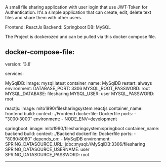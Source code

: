 A small file sharing application with user login that use JWT-Token for Authentication.
It's a simple application that can create, edit, delete text files and share them with other users.

Frontend: ReactJs
Backend:  Springboot
DB:       MySQL

The Project is dockerozed and can be pulled via this docker compose file.

docker-compose-file:
----------------------------------------------------------------------------------------------------------------------------

version: '3.8'

services:

  MySqlDB:
    image: mysql:latest
    container_name: MySqlDB
    restart: always
    environment:
      DATABASE_PORT: 3306
      MYSQL_ROOT_PASSWORD: root
      MYSQL_DATABASE: filesharing
      MYSQL_USER: user
      MYSQL_PASSWORD: root

  reactjs:
    image: mito1990/filesharingsystem:reactjs
    container_name: frontend
    build:
      context: ./Frontend
      dockerfile: Dockerfile
    ports:
      - "3000:3000"
    environment:
      - NODE_ENV=development

  springboot:
    image: mito1990/filesharingsystem:springboot
    container_name: backend
    build:
      context: ./Backend
      dockerfile: Dockerfile
    ports:
      - "8080:8080"
    depends_on:
      - MySqlDB
    environment:
      SPRING_DATASOURCE_URL: jdbc:mysql://MySqlDB:3306/filesharing
      SPRING_DATASOURCE_USERNAME: user
      SPRING_DATASOURCE_PASSWORD: root

----------------------------------------------------------------------------------------------------------------------------
